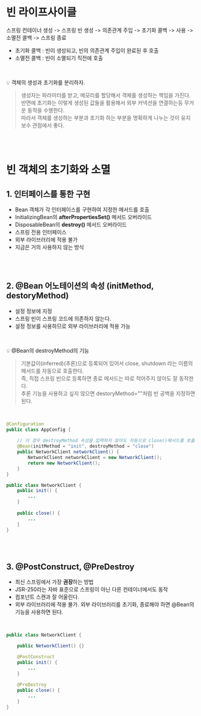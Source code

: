 # 빈 라이프사이클
 
스프링 컨테이너 생성 -> 스프링 빈 생성 -> 의존관계 주입 -> 초기화 콜백 -> 사용 -> 소멸전 콜백 -> 스프링 종료

* 초기화 콜백 : 빈이 생성되고, 빈의 의존관계 주입이 완료된 후 호출
* 소멸전 콜백 : 빈이 소멸되기 직전에 호출
 
<br>
 
💡 객체의 생성과 초기화를 분리하자. 
>생성자는 파라미터를 받고, 메모리를 할당해서 객체를 생성하는 책임을 가진다. <br>
반면에 초기화는 이렇게 생성된 값들을 활용해서 외부 커넥션을 연결하는등 무거운 동작을 수행한다. <br> 
따라서 객체를 생성하는 부분과 초기화 하는 부분을 명확하게 나누는 것이 유지보수 관점에서 좋다. 
 
 
<br>
<br>
 
 
# 빈 객체의 초기화와 소멸
## 1. 인터페이스를 통한 구현
 
* Bean 객체가 각 인터페이스를 구현하여 지정한 메서드를 호출 
* InitializingBean의 **afterPropertiesSet()** 메서드 오버라이드
* DisposableBean의 **destroy()** 메서드 오버라이드
* 스프링 전용 인터페이스
* 외부 라이브러리에 적용 불가
* 지금은 거의 사용하지 않는 방식

 
<br>
<br>
 
 
## 2. @Bean 어노테이션의 속성 (initMethod, destoryMethod)
* 설정 정보에 지정
* 스프링 빈이 스프링 코드에 의존하지 않는다.
* 설정 정보를 사용하므로 외부 라이브러리에 적용 가능
 
 
<br>
 
 
💡 @Bean의 destroyMethod의 기능
> 기본값이(inferred)(추론)으로 등록되어 있어서 close, shutdown 라는 이름의 메서드를 자동으로 호출한다.<br>
즉, 직접 스프링 빈으로 등록하면 종료 메서드는 따로 적어주지 않아도 잘 동작한다.<br>
추론 기능을 사용하고 싶지 않으면 destoryMethod=""처럼 빈 공백을 지정하면 된다.<br>
 
 
<br>
 
 
~~~java
@Configuration
public class AppConfig {
	
	// 이 경우 destroyMethod 속성을 입력하지 않아도 자동으로 close()메서드를 호출한다.
	@Bean(initMethod = "init", destroyMethod = "close")
	public NetworkClient networkClient() {
        NetworkClient networkClient = new NetworkClient();
        return new NetworkClient();
    }
}

public class NetworkClient {
	public init() {
		...
	}
	
	public close() {
		...
	}
}
~~~


<br><br>

## 3. @PostConstruct, @PreDestroy
* 최신 스프링에서 가장 **권장**하는 방법
* JSR-250라는 자바 표준으로 스프링이 아닌 다른 컨테이너에서도 동작
* 컴포넌트 스캔과 잘 어울린다.
* 외부 라이브러리에 적용 불가. 외부 라이브러리를 초기화, 종료해야 하면 @Bean의 기능을 사용하면 된다.


<br>

~~~java
public class NetworkClient {

    public NetworkClient() {}

    @PostConstruct
	public init() {
		...
	}
	
    @PreDestroy
	public close() {
		...
	}
}
~~~ 

